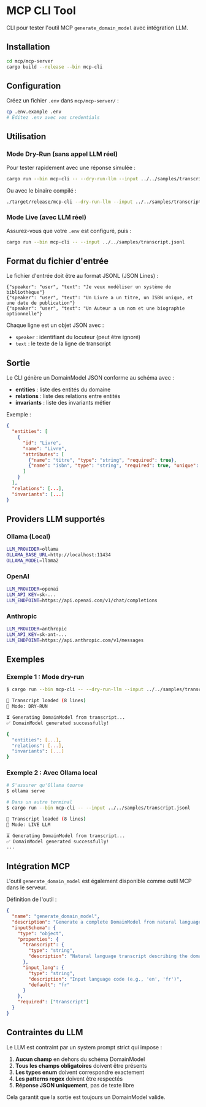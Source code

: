 # MCP CLI Tool

CLI pour tester l'outil MCP `generate_domain_model` avec intégration LLM.

## Installation

```bash
cd mcp/mcp-server
cargo build --release --bin mcp-cli
```

## Configuration

Créez un fichier `.env` dans `mcp/mcp-server/` :

```bash
cp .env.example .env
# Éditez .env avec vos credentials
```

## Utilisation

### Mode Dry-Run (sans appel LLM réel)

Pour tester rapidement avec une réponse simulée :

```bash
cargo run --bin mcp-cli -- --dry-run-llm --input ../../samples/transcript.jsonl
```

Ou avec le binaire compilé :

```bash
./target/release/mcp-cli --dry-run-llm --input ../../samples/transcript.jsonl
```

### Mode Live (avec LLM réel)

Assurez-vous que votre `.env` est configuré, puis :

```bash
cargo run --bin mcp-cli -- --input ../../samples/transcript.jsonl
```

## Format du fichier d'entrée

Le fichier d'entrée doit être au format JSONL (JSON Lines) :

```jsonl
{"speaker": "user", "text": "Je veux modéliser un système de bibliothèque"}
{"speaker": "user", "text": "Un Livre a un titre, un ISBN unique, et une date de publication"}
{"speaker": "user", "text": "Un Auteur a un nom et une biographie optionnelle"}
```

Chaque ligne est un objet JSON avec :
- `speaker` : identifiant du locuteur (peut être ignoré)
- `text` : le texte de la ligne de transcript

## Sortie

Le CLI génère un DomainModel JSON conforme au schéma avec :

- **entities** : liste des entités du domaine
- **relations** : liste des relations entre entités
- **invariants** : liste des invariants métier

Exemple :

```json
{
  "entities": [
    {
      "id": "Livre",
      "name": "Livre",
      "attributes": [
        {"name": "titre", "type": "string", "required": true},
        {"name": "isbn", "type": "string", "required": true, "unique": true}
      ]
    }
  ],
  "relations": [...],
  "invariants": [...]
}
```

## Providers LLM supportés

### Ollama (Local)

```bash
LLM_PROVIDER=ollama
OLLAMA_BASE_URL=http://localhost:11434
OLLAMA_MODEL=llama2
```

### OpenAI

```bash
LLM_PROVIDER=openai
LLM_API_KEY=sk-...
LLM_ENDPOINT=https://api.openai.com/v1/chat/completions
```

### Anthropic

```bash
LLM_PROVIDER=anthropic
LLM_API_KEY=sk-ant-...
LLM_ENDPOINT=https://api.anthropic.com/v1/messages
```

## Exemples

### Exemple 1 : Mode dry-run

```bash
$ cargo run --bin mcp-cli -- --dry-run-llm --input ../../samples/transcript.jsonl

📝 Transcript loaded (8 lines)
🤖 Mode: DRY-RUN

⏳ Generating DomainModel from transcript...
✅ DomainModel generated successfully!

{
  "entities": [...],
  "relations": [...],
  "invariants": [...]
}
```

### Exemple 2 : Avec Ollama local

```bash
# S'assurer qu'Ollama tourne
$ ollama serve

# Dans un autre terminal
$ cargo run --bin mcp-cli -- --input ../../samples/transcript.jsonl

📝 Transcript loaded (8 lines)
🤖 Mode: LIVE LLM

⏳ Generating DomainModel from transcript...
✅ DomainModel generated successfully!
...
```

## Intégration MCP

L'outil `generate_domain_model` est également disponible comme outil MCP dans le serveur.

Définition de l'outil :

```json
{
  "name": "generate_domain_model",
  "description": "Generate a complete DomainModel from natural language using LLM",
  "inputSchema": {
    "type": "object",
    "properties": {
      "transcript": {
        "type": "string",
        "description": "Natural language transcript describing the domain model"
      },
      "input_lang": {
        "type": "string",
        "description": "Input language code (e.g., 'en', 'fr')",
        "default": "fr"
      }
    },
    "required": ["transcript"]
  }
}
```

## Contraintes du LLM

Le LLM est contraint par un system prompt strict qui impose :

1. **Aucun champ** en dehors du schéma DomainModel
2. **Tous les champs obligatoires** doivent être présents
3. **Les types enum** doivent correspondre exactement
4. **Les patterns regex** doivent être respectés
5. **Réponse JSON uniquement**, pas de texte libre

Cela garantit que la sortie est toujours un DomainModel valide.
